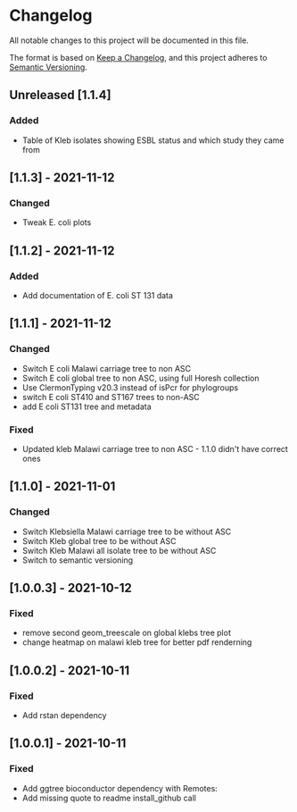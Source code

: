 # Changelog
All notable changes to this project will be documented in this file.

The format is based on [Keep a Changelog](https://keepachangelog.com/en/1.0.0/),
and this project adheres to [Semantic Versioning](https://semver.org/spec/v2.0.0.html).

## Unreleased [1.1.4]
### Added
- Table of Kleb isolates showing ESBL status and which study they came from

## [1.1.3] - 2021-11-12
### Changed
- Tweak E. coli plots

## [1.1.2] - 2021-11-12
### Added
- Add documentation of E. coli ST 131 data

## [1.1.1] -  2021-11-12
### Changed
- Switch E coli Malawi carriage tree to non ASC 
- Switch E coli global tree to non ASC, using full Horesh collection
- Use ClermonTyping v20.3 instead of isPcr for phylogroups
- switch E coli ST410 and ST167 trees to non-ASC
- add E coli ST131 tree and metadata
### Fixed 
- Updated kleb Malawi carriage tree to non ASC - 1.1.0 didn't have correct ones


## [1.1.0] - 2021-11-01
### Changed
- Switch Klebsiella Malawi carriage tree to be without ASC
- Switch Kleb global tree to be without ASC 
- Switch Kleb Malawi all isolate tree to be without ASC
- Switch to semantic versioning

## [1.0.0.3] - 2021-10-12
### Fixed
- remove second geom_treescale on global klebs tree plot
- change heatmap on malawi kleb tree for better pdf renderning

## [1.0.0.2] - 2021-10-11
### Fixed
- Add rstan dependency

## [1.0.0.1] - 2021-10-11
### Fixed
- Add ggtree bioconductor dependency with Remotes:
- Add missing quote to readme install_github call



